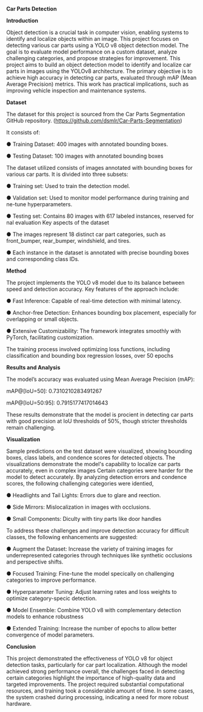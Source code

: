 **Car Parts Detection**

**Introduction**

Object detection is a crucial task in computer vision, enabling systems to identify and localize
objects within an image. This project focuses on detecting various car parts using a YOLO v8
object detection model. The goal is to evaluate model performance on a custom dataset, analyze
challenging categories, and propose strategies for improvement. This project aims to build an
object detection model to identify and localize car parts in images using the YOLOv8 architecture.
The primary objective is to achieve high accuracy in detecting car parts, evaluated through mAP
(Mean Average Precision) metrics. This work has practical implications, such as improving vehicle
inspection and maintenance systems.


**Dataset**

The dataset for this project is sourced from the Car Parts Segmentation GitHub repository. (https://github.com/dsmlr/Car-Parts-Segmentation)

It consists of:

● Training Dataset: 400 images with annotated bounding boxes.

● Testing Dataset: 100 images with annotated bounding boxes


The dataset utilized consists of images annotated with bounding boxes for various car parts. It is
divided into three subsets:

● Training set: Used to train the detection model.

● Validation set: Used to monitor model performance during training and ne-tune
hyperparameters.

● Testing set: Contains 80 images with 617 labeled instances, reserved for nal evaluation
Key aspects of the dataset

● The images represent 18 distinct car part categories, such as front_bumper,
rear_bumper, windshield, and tires.

● Each instance in the dataset is annotated with precise bounding boxes and corresponding
class IDs.

**Method**

The project implements the YOLO v8 model due to its balance between speed and detection
accuracy. Key features of the approach include:

● Fast Inference: Capable of real-time detection with minimal latency.

● Anchor-free Detection: Enhances bounding box placement, especially for overlapping
or small objects.

● Extensive Customizability: The framework integrates smoothly with PyTorch,
facilitating customization.

The training process involved optimizing loss functions, including classification and
bounding box regression losses, over 50 epochs

**Results and Analysis**

The model’s accuracy was evaluated using Mean Average Precision (mAP):

mAP@[IoU=50]: 0.7310210283491267

mAP@[IoU=50:95]: 0.7915177417014643

These results demonstrate that the model is procient in detecting car parts with good
precision at IoU thresholds of 50%, though stricter thresholds remain challenging.


**Visualization**

Sample predictions on the test dataset were visualized, showing bounding boxes, class
labels, and condence scores for detected objects. The visualizations demonstrate the
model's capability to localize car parts accurately, even in complex images
Certain categories were harder for the model to detect accurately. By analyzing detection
errors and condence scores, the following challenging categories were identied,

● Headlights and Tail Lights: Errors due to glare and reection.

● Side Mirrors: Mislocalization in images with occlusions.

● Small Components: Diculty with tiny parts like door handles

To address these challenges and improve detection accuracy for difficult classes, the following
enhancements are suggested:

● Augment the Dataset: Increase the variety of training images for underrepresented
categories through techniques like synthetic occlusions and perspective shifts.

● Focused Training: Fine-tune the model specically on challenging categories to improve
performance.

● Hyperparameter Tuning: Adjust learning rates and loss weights to optimize
category-specic detection.

● Model Ensemble: Combine YOLO v8 with complementary detection models to enhance
robustness

● Extended Training: Increase the number of epochs to allow better convergence of model
parameters.

**Conclusion**

This project demonstrated the effectiveness of YOLO v8 for object detection tasks,
particularly for car part localization. Although the model achieved strong
performance overall, the challenges faced in detecting certain categories highlight
the importance of high-quality data and targeted improvements. The project
required substantial computational resources, and training took a considerable
amount of time. In some cases, the system crashed during processing, indicating a
need for more robust hardware.
